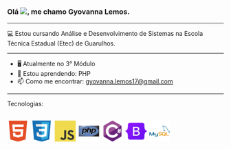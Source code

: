 ### Olá <img src="https://raw.githubusercontent.com/MartinHeinz/MartinHeinz/master/wave.gif" width="30">, me chamo Gyovanna Lemos.

---
💻
Estou cursando Análise e Desenvolvimento de Sistemas na Escola Técnica Estadual (Etec) de Guarulhos. 

---
- 🖥️ Atualmente no 3° Módulo
- 📓 Estou aprendendo: PHP
- 📫 Como me encontrar: gyovanna.lemos17@gmail.com

---

Tecnologias:

<img src="https://github.com/devicons/devicon/blob/master/icons/html5/html5-plain.svg" alt="Html" width="50" height="50"> <img src="https://github.com/devicons/devicon/blob/master/icons/css3/css3-original.svg" alt="CSS3" width="50" height="50"> <img src="https://github.com/devicons/devicon/blob/master/icons/javascript/javascript-original.svg" alt="JavaScript" width="50" height="50"> <img
src="https://github.com/devicons/devicon/blob/master/icons/php/php-original.svg" alt="PHP" width="50" height="50"> <img 
src="https://github.com/devicons/devicon/blob/master/icons/csharp/csharp-original.svg" alt="C#" width="50" height="50"> <img
src="https://github.com/devicons/devicon/blob/master/icons/bootstrap/bootstrap-original.svg" alt="bootstrap" widht="50" height="50"> <img
src="https://github.com/devicons/devicon/blob/master/icons/mysql/mysql-original-wordmark.svg" alt="mysql" widht="50" height="50">                                                                                                                             
---


<!--
**GyovannaLemos/GyovannaLemos** is a ✨ _special_ ✨ repository because its `README.md` (this file) appears on your GitHub profile.
[![Top Langs](https://github-readme-stats.vercel.app/api/top-langs/?username=GyovannaLemos&layout=compact)](https://github.com/anuraghazra/github-readme-stats)

Here are some ideas to get you started:

- 🔭 I’m currently working on ...
- 🌱 I’m currently learning ...
- 👯 I’m looking to collaborate on ...
- 🤔 I’m looking for help with ...
- 💬 Ask me about ...
- 📫 How to reach me: ...
- 😄 Pronouns: ...
- ⚡ Fun fact: ...
-->
